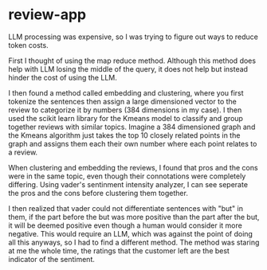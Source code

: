 # review-app

LLM processing was expensive, so I was trying to figure out ways to reduce token costs.

First I thought of using the map reduce method. Although this method does help with LLM losing the middle of the query, it does not help but instead hinder the cost of using the LLM.

I then found a method called embedding and clustering, where you first tokenize the sentences then assign a large dimensioned vector to the review to categorize it by numbers (384 dimensions in my case). I then used the scikit learn library for the Kmeans model to classify and group together reviews with similar topics. Imagine a 384 dimensioned graph and the Kmeans algorithm just takes the top 10 closely related points in the graph and assigns them each their own number where each point relates to a review.

When clustering and embedding the reviews, I found that pros and the cons were in the same topic, even though their connotations were completely differing. Using vader's sentinment intensity analyzer, I can see seperate the pros and the cons before clustering them together.

I then realized that vader could not differentiate sentences with "but" in them, if the part before the but was more positive than the part after the but, it will be deemed positive even though a human would consider it more negative. This would require an LLM, which was against the point of doing all this anyways, so I had to find a different method. The method was staring at me the whole time, the ratings that the customer left are the best indicator of the sentiment.
